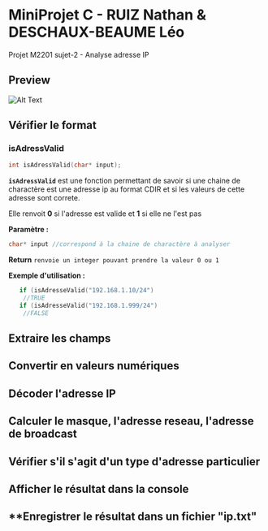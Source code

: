 # MiniProjet C - RUIZ Nathan & DESCHAUX-BEAUME Léo
 Projet M2201 
 sujet-2 - Analyse adresse IP

## **Preview**

![Alt Text](https://media.giphy.com/media/sla2HnCJ75JhkqUW6Q/giphy.gif)

## **Vérifier le format**
### **isAdressValid**
```c 
int isAdressValid(char* input);
```

**`isAdressValid`** est une fonction permettant de savoir si une chaine de charactère est une adresse ip au format CDIR et si les valeurs de cette adresse sont correte.

Elle renvoit **0** si l'adresse est valide et **1** si elle ne l'est pas

**Paramètre :**
```c
char* input //correspond à la chaine de charactère à analyser
   ```
   **Return**
   ``renvoie un integer pouvant prendre la valeur 0 ou 1``

**Exemple d'utilisation :**
```c
   if (isAdresseValid("192.168.1.10/24")
    //TRUE
   if (isAdresseValid("192.168.1.999/24")
    //FALSE
```

## **Extraire les champs**
## **Convertir en valeurs numériques**

## **Décoder l'adresse IP**
## **Calculer le masque, l'adresse reseau, l'adresse de broadcast**
## **Vérifier s'il s'agit d'un type d'adresse particulier**
## **Afficher le résultat dans la console**
## **Enregistrer le résultat dans un fichier "ip.txt" 